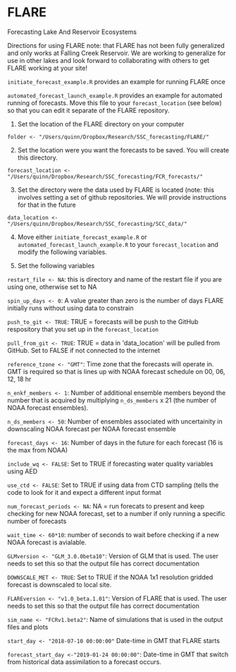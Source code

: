 # FLARE
Forecasting Lake And Reservoir Ecosystems

Directions for using FLARE
note: that FLARE has not been fully generalized and only works at Falling Creek Reservoir.  We are working to generalize for use in other lakes and look forward to collaborating with others to get FLARE working at your site!


`initiate_forecast_example.R` provides an example for running FLARE once

`automated_forecast_launch_example.R` provides an example for automated running of forecasts.  Move this file to your `forecast_location` (see below) so that you can edit it separate of the FLARE repository.  

1) Set the location of the FLARE directory on your computer

`folder <- "/Users/quinn/Dropbox/Research/SSC_forecasting/FLARE/"`

2) Set the location were you want the forecasts to be saved.  You will create this directory.

`forecast_location <- "/Users/quinn/Dropbox/Research/SSC_forecasting/FCR_forecasts/"`

3) Set the directory were the data used by FLARE is located (note: this involves setting a set of github repositories.  We will provide instructions for that in the future

`data_location <- "/Users/quinn/Dropbox/Research/SSC_forecasting/SCC_data/"`

4) Move either `initiate_forecast_example.R` or `automated_forecast_launch_example.R` to your `forecast_location` and modify the following variables.

5) Set the following variables 

`restart_file <- NA`: this is directory and name of the restart file if you are using one, otherwise set to NA

`spin_up_days <- 0`: A value greater than zero is the number of days FLARE initially runs without using data to constrain

`push_to_git <- TRUE`: TRUE = forecasts will be push to the GitHub respository that you set up in the  `forecast_location`

`pull_from_git <- TRUE`: TRUE = data in 'data_location' will be pulled from GitHub. Set to FALSE if not connected to the internet

`reference_tzone <- "GMT"`: Time zone that the forecasts will operate in.  GMT is required so that is lines up with NOAA forecast schedule on 00, 06, 12, 18 hr

`n_enkf_members <- 1`: Number of additional ensemble members beyond the number that is acquired by multiplying `n_ds_members` x 21 (the number of NOAA forecast ensembles). 

`n_ds_members <- 50`: Number of ensembles associated with uncertainity in downscaling NOAA forecast per NOAA forecast ensemble

`forecast_days <- 16`: Number of days in the future for each forecast (16 is the max from NOAA)

`include_wq <- FALSE`: Set to TRUE if forecasting water quality variables using AED

`use_ctd <- FALSE`: Set to TRUE if using data from CTD sampling (tells the code to look for it and expect a different input format

`num_forecast_periods <- NA`: NA = run forecats to present and keep checking for new NOAA forecast, set to a number if only running a specific number of forecasts

`wait_time <- 60*10`: number of seconds to wait before checking if a new NOAA forecast is avialable.

`GLMversion <- "GLM_3.0.0beta10"`: Version of GLM that is used.  The user needs to set this so that the output file has correct documentation

`DOWNSCALE_MET <- TRUE`: Set to TRUE if the NOAA 1x1 resolution gridded forecast is downscaled to local site.

`FLAREversion <- "v1.0_beta.1.01"`: Version of FLARE that is used. The user needs to set this so that the output file has correct documentation

`sim_name <- "FCRv1.beta2"`: Name of simulations that is used in the output files and plots 

`start_day <- "2018-07-10 00:00:00"` Date-time in GMT that FLARE starts

`forecast_start_day <-"2019-01-24 00:00:00"`:  Date-time in GMT that switch from historical data assimilation to a forecast occurs.  
